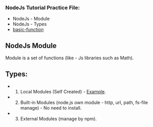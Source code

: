 ### NodeJs Tutorial Practice File: 

* NodeJs - Module
* NodeJs - Types
* [basic-function](https://islamhossain.info/)


## NodeJs Module 
Module is a set of functions (like - Js libraries such as Math). 

## Types: 

* 1. Local Modules (Self Created) - [Example](https://github.com/Islam2718/nodejs-basic-tutorial/blob/main/PracticeFiles/basic-function.js).
* 2. Built-in Modules (node.js own module - http, url, path, fs-file manage) - No need to install.
* 3. External Modules (manage by npm).